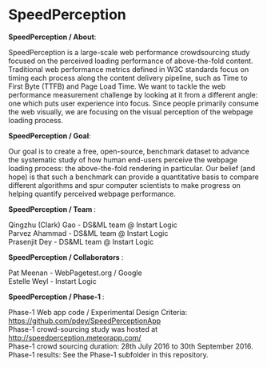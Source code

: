 # SpeedPerception

<b>SpeedPerception / About</b>: 

SpeedPerception is a large-scale web performance crowdsourcing study focused on the perceived loading performance of above-the-fold content. Traditional web performance metrics defined in W3C standards focus on timing each process along the content delivery pipeline, such as Time to First Byte (TTFB) and Page Load Time. We want to tackle the web performance measurement challenge by looking at it from a different angle: one which puts user experience into focus. Since people primarily consume the web visually, we are focusing on the visual perception of the webpage loading process.<br>

<b>SpeedPerception / Goal</b>: 

Our goal is to create a free, open-source, benchmark dataset to advance the systematic study of how human end-users perceive the webpage loading process: the above-the-fold rendering in particular. Our belief (and hope) is that such a benchmark can provide a quantitative basis to compare different algorithms and spur computer scientists to make progress on helping quantify perceived webpage performance. <br>

<b>SpeedPerception / Team </b>: 

Qingzhu (Clark) Gao - DS&ML team @ Instart Logic<br>
Parvez Ahammad - DS&ML team @ Instart Logic<br>
Prasenjit Dey - DS&ML team @ Instart Logic<br>

<b>SpeedPerception / Collaborators </b>: 

Pat Meenan - WebPagetest.org / Google<br>
Estelle Weyl - Instart Logic<br>

<b>SpeedPerception / Phase-1 </b>: 

Phase-1 Web app code / Experimental Design Criteria: https://github.com/pdey/SpeedPerceptionApp  <br>
Phase-1 crowd-sourcing study was hosted at http://speedperception.meteorapp.com/ <br>
Phase-1 crowd sourcing duration: 28th July 2016 to 30th September 2016. <br>
Phase-1 results: See the Phase-1 subfolder in this repository.<br>
